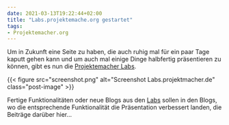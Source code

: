 ```yaml
---
date: 2021-03-13T19:22:44+02:00
title: "Labs.projektemache.org gestartet"
tags:
- Projektemacher.org
---
```


Um in Zukunft eine Seite zu haben, die auch ruhig mal für ein paar Tage kaputt gehen kann und um auch mal einige Dinge halbfertig präsentieren zu können, gibt es nun die [Projektemacher Labs](https://labs.projektemache.org).

<!--more-->

{{< figure src="screenshot.png" alt="Screenshot Labs.projektmacher.de" class="post-image" >}}

Fertige Funktionalitäten oder neue Blogs aus den [Labs](https://labs.projektemache.org) sollen in den Blogs, wo die entsprechende Funktionalität die Präsentation verbessert landen, die Beiträge darüber hier...
